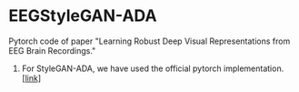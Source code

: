 # EEGStyleGAN-ADA
Pytorch code of paper "Learning Robust Deep Visual Representations from EEG Brain Recordings."

1. For StyleGAN-ADA, we have used the official pytorch implementation. [[link]](https://github.com/NVlabs/stylegan2-ada-pytorch)
